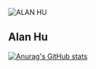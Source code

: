![ALAN HU](https://github.com/alhu45/alhu45/assets/146134550/3136d30b-8712-43bd-939d-071a3a3f992a)

## Alan Hu

[![Anurag's GitHub stats](https://github-readme-stats.vercel.app/api?username=alhu45)](https://github.com/anuraghazra/github-readme-stats)
